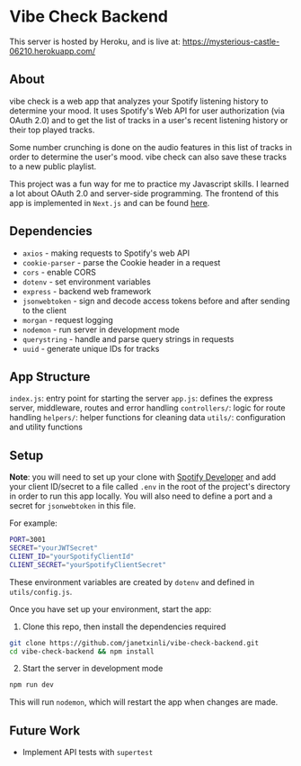 # Vibe Check Backend

This server is hosted by Heroku, and is live at: https://mysterious-castle-06210.herokuapp.com/

## About

vibe check is a web app that analyzes your Spotify listening history to determine your mood. It uses Spotify's Web API for user authorization (via OAuth 2.0) and to get the list of tracks in a user's recent listening history or their top played tracks.

Some number crunching is done on the audio features in this list of tracks in order to determine the user's mood. vibe check can also save these tracks to a new public playlist.

This project was a fun way for me to practice my Javascript skills. I learned a lot about OAuth 2.0 and server-side programming. The frontend of this app is implemented in `Next.js` and can be found [here](https://github.com/janetxinli/vibe-check-frontend).

## Dependencies

- `axios` - making requests to Spotify's web API
- `cookie-parser` - parse the Cookie header in a request
- `cors` - enable CORS
- `dotenv` - set environment variables
- `express` - backend web framework
- `jsonwebtoken` - sign and decode access tokens before and after sending to the client
- `morgan` - request logging
- `nodemon` - run server in development mode
- `querystring` - handle and parse query strings in requests
- `uuid` - generate unique IDs for tracks

## App Structure

`index.js`: entry point for starting the server
`app.js`: defines the express server, middleware, routes and error handling
`controllers/`: logic for route handling
`helpers/`: helper functions for cleaning data
`utils/`: configuration and utility functions

## Setup

**Note**: you will need to set up your clone with [Spotify Developer](https://developer.spotify.com/dashboard/) and add your client ID/secret to a file called `.env` in the root of the project's directory in order to run this app locally. You will also need to define a port and a secret for `jsonwebtoken` in this file.

For example:

```bash
PORT=3001
SECRET="yourJWTSecret"
CLIENT_ID="yourSpotifyClientId"
CLIENT_SECRET="yourSpotifyClientSecret"
```

These environment variables are created by `dotenv` and defined in `utils/config.js`.

Once you have set up your environment, start the app:

1. Clone this repo, then install the dependencies required

```bash
git clone https://github.com/janetxinli/vibe-check-backend.git
cd vibe-check-backend && npm install
```

2. Start the server in development mode

```bash
npm run dev
```

This will run `nodemon`, which will restart the app when changes are made.

## Future Work

- Implement API tests with `supertest`

